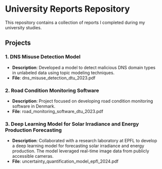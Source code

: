 # University Reports Repository

This repository contains a collection of reports I completed during my university studies.

## Projects

### 1. **DNS Misuse Detection Model**
   - **Description**: Developed a model to detect malicious DNS domain types in unlabeled data using topic modeling techniques.
   - **File**: dns_misuse_detection_dtu_2023.pdf

### 2. **Road Condition Monitoring Software**
   - **Description**: Project focused on developing road condition monitoring software in Denmark.
   - **File**: road_monitoring_software_dtu_2023.pdf

### 3. **Deep Learning Model for Solar Irradiance and Energy Production Forecasting**
   - **Description**: Collaborated with a research laboratory at EPFL to develop a deep learning model for forecasting solar irradiance and energy production. The model leveraged real-time image data from publicly accessible cameras.
   - **File**: uncertainty_quantification_model_epfl_2024.pdf

